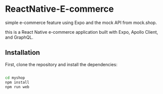 # ReactNative-E-commerce
simple e-commerce feature using Expo and the mock API from mock.shop.


this is a React Native e-commerce application built with Expo, Apollo Client, and GraphQL.


## Installation

First, clone the repository and install the dependencies:

```bash

cd myshop
npm install
npm run web

